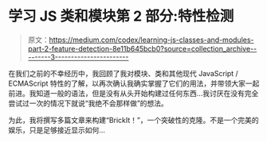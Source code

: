 # 学习 JS 类和模块第 2 部分:特性检测

> 原文：<https://medium.com/codex/learning-js-classes-and-modules-part-2-feature-detection-8e11b645bcb0?source=collection_archive---------3----------------------->

在我们之前的不幸经历中，我回顾了我对模块、类和其他现代 JavaScript / ECMAScript 特性的了解，以再次确认我确实掌握了它们的用法，并带领大家一起前进。我知道一般的语法，但是没有从头开始构建过任何东西…我讨厌在没有完全尝试过一次的情况下就说“我绝不会那样做”的想法。

为此，我将撰写多篇文章来构建“BrickIt！”，一个突破性的克隆。不是一个完美的娱乐，只是足够接近显示如何…